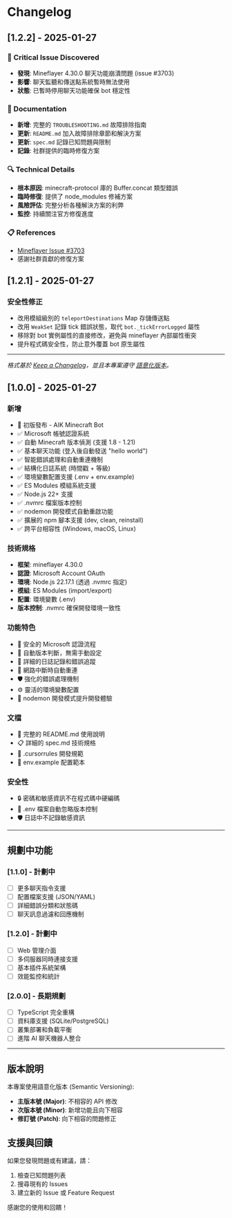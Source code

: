 # Changelog

## [1.2.2] - 2025-01-27

### 🚨 Critical Issue Discovered
- **發現**: Mineflayer 4.30.0 聊天功能崩潰問題 (issue #3703)
- **影響**: 聊天監聽和傳送點系統暫時無法使用
- **狀態**: 已暫時停用聊天功能確保 bot 穩定性

### 📝 Documentation
- **新增**: 完整的 `TROUBLESHOOTING.md` 故障排除指南
- **更新**: `README.md` 加入故障排除章節和解決方案
- **更新**: `spec.md` 記錄已知問題與限制
- **記錄**: 社群提供的臨時修復方案

### 🔍 Technical Details
- **根本原因**: minecraft-protocol 庫的 Buffer.concat 類型錯誤
- **臨時修復**: 提供了 node_modules 修補方案
- **風險評估**: 完整分析各種解決方案的利弊
- **監控**: 持續關注官方修復進度

### 📋 References
- [Mineflayer Issue #3703](https://github.com/PrismarineJS/mineflayer/issues/3703)
- 感謝社群貢獻的修復方案

## [1.2.1] - 2025-01-27

### 安全性修正
- 改用模組級別的 `teleportDestinations` Map 存儲傳送點
- 改用 `WeakSet` 記錄 tick 錯誤狀態，取代 `bot._tickErrorLogged` 屬性
- 移除對 bot 實例屬性的直接修改，避免與 mineflayer 內部屬性衝突
- 提升程式碼安全性，防止意外覆蓋 bot 原生屬性

---

*格式基於 [Keep a Changelog](https://keepachangelog.com/zh-TW/1.0.0/)，並且本專案遵守 [語意化版本](https://semver.org/lang/zh-TW/)。*

## [1.0.0] - 2025-01-27

### 新增
- 🎉 初版發布 - AIK Minecraft Bot
- ✅ Microsoft 帳號認證系統
- ✅ 自動 Minecraft 版本偵測 (支援 1.8 - 1.21)
- ✅ 基本聊天功能 (登入後自動發送 "hello world")
- ✅ 智能錯誤處理和自動重連機制
- ✅ 結構化日誌系統 (時間戳 + 等級)
- ✅ 環境變數配置支援 (.env + env.example)
- ✅ ES Modules 模組系統支援
- ✅ Node.js 22+ 支援
- ✅ .nvmrc 檔案版本控制
- ✅ nodemon 開發模式自動重啟功能
- ✅ 擴展的 npm 腳本支援 (dev, clean, reinstall)
- ✅ 跨平台相容性 (Windows, macOS, Linux)

### 技術規格
- **框架**: mineflayer 4.30.0
- **認證**: Microsoft Account OAuth
- **環境**: Node.js 22.17.1 (透過 .nvmrc 指定)
- **模組**: ES Modules (import/export)
- **配置**: 環境變數 (.env)
- **版本控制**: .nvmrc 確保開發環境一致性

### 功能特色
- 🔐 安全的 Microsoft 認證流程
- 🔄 自動版本判斷，無需手動設定
- 📝 詳細的日誌記錄和錯誤追蹤
- 🔄 網路中斷時自動重連
- 🛡️ 強化的錯誤處理機制
- ⚙️ 靈活的環境變數配置
- 🚀 nodemon 開發模式提升開發體驗

### 文檔
- 📖 完整的 README.md 使用說明
- 📋 詳細的 spec.md 技術規格
- 🔧 .cursorrules 開發規範
- 📝 env.example 配置範本

### 安全性
- 🔒 密碼和敏感資訊不在程式碼中硬編碼
- 🚫 .env 檔案自動忽略版本控制
- 🛡️ 日誌中不記錄敏感資訊

---

## 規劃中功能

### [1.1.0] - 計劃中
- [ ] 更多聊天指令支援
- [ ] 配置檔案支援 (JSON/YAML)
- [ ] 詳細錯誤分類和狀態碼
- [ ] 聊天訊息過濾和回應機制

### [1.2.0] - 計劃中
- [ ] Web 管理介面
- [ ] 多伺服器同時連接支援
- [ ] 基本插件系統架構
- [ ] 效能監控和統計

### [2.0.0] - 長期規劃
- [ ] TypeScript 完全重構
- [ ] 資料庫支援 (SQLite/PostgreSQL)
- [ ] 叢集部署和負載平衡
- [ ] 進階 AI 聊天機器人整合

---

## 版本說明

本專案使用語意化版本 (Semantic Versioning):
- **主版本號 (Major)**: 不相容的 API 修改
- **次版本號 (Minor)**: 新增功能且向下相容
- **修訂號 (Patch)**: 向下相容的問題修正

## 支援與回饋

如果您發現問題或有建議，請：
1. 檢查已知問題列表
2. 搜尋現有的 Issues
3. 建立新的 Issue 或 Feature Request

感謝您的使用和回饋！ 